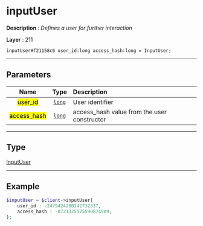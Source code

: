 # inputUser

**Description** : *Defines a user for further interaction*

**Layer** : 211

```tl
inputUser#f21158c6 user_id:long access_hash:long = InputUser;
```

---

## Parameters

| Name | Type | Description |
| :---: | :---: | :--- |
| <mark>user_id</mark> | [`long`](type/long) | User identifier |
| <mark>access_hash</mark> | [`long`](type/long) | access_hash value from the user constructor |

---

## Type

[InputUser](type/InputUser)

---

## Example

```php
$inputUser = $client->inputUser(
	user_id : -2479424280242732337,
	access_hash : -8721325575590874909,
);
```